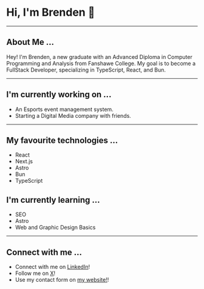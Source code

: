 # Hi, I'm Brenden 👋

---

## About Me ...

Hey! I'm Brenden, a new graduate with an Advanced Diploma in Computer Programming and Analysis from Fanshawe College. My goal is to become a FullStack Developer, specializing in TypeScript, React, and Bun.

---

## I'm currently working on ...

- An Esports event management system.
- Starting a Digital Media company with friends.

---

## My favourite technologies ...

- React
- Next.js
- Astro
- Bun
- TypeScript

## I'm currently learning ...

- SEO
- Astro
- Web and Graphic Design Basics

---

## Connect with me ...

- Connect with me on [LinkedIn](https://www.linkedin.com/in/brendenkohut/)!
- Follow me on [X](https://x.com/brendokht)!
- Use my contact form on [my website!](https://brendenkohut.com/#contact)!

<!--
**brendokht/brendokht** is a ✨ _special_ ✨ repository because its `README.md` (this file) appears on your GitHub profile.

Here are some ideas to get you started:

- 🔭 I’m currently working on ...
- 🌱 I’m currently learning ...
- 👯 I’m looking to collaborate on ...
- 🤔 I’m looking for help with ...
- 💬 Ask me about ...
- 📫 How to reach me: ...
- 😄 Pronouns: ...
- ⚡ Fun fact: ...
-->

